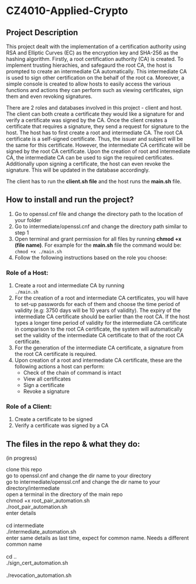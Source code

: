 # CZ4010-Applied-Crypto

## Project Description
This project dealt with the implementation of a certification authority using RSA and Elliptic Curves (EC) as the encryption key and SHA-256 as the hashing algorithm.  Firstly, a root certification authority (CA) is created. To implement trusting hierachies, and safegaurd the root CA, the host is prompted to create an intermediate CA automatically. This intermediate CA is used to sign other certification on the behalf of the root ca. Moreover, a simple console is created to allow hosts to easily access the various functions and actions they can perform such as viewing certificates, sign them and even revoking signatures. 

There are 2 roles and databases involved in this project - client and host. The client can both create a certificate they would like a signature for and verify a certificate was signed by the CA. Once the client creates a certificate that requires a signature, they send a request for signature to the host. The host has to first create a root and intermediate CA. The root CA certificate is a self-signed certificate. Thus, the issuer and subject will be the same for this certificate. However,  the intermediate CA certificate will be signed by the root CA certificate. Upon the creation of root and intermediate CA, the intermediate CA can be used to sign the required certificates. Additionally upon signing a certificate, the host can even revoke the signature. This will be updated in the database accordingly.  

The client has to run the **client.sh file** and the host runs the **main.sh** file. 

## How to install and run the project?
1. Go to openssl.cnf file and change the directory path to the location of your folder <br/>
2. Go to intermediate/openssl.cnf and change the directory path similar to step 1
4. Open terminal and grant permission for all files by running **chmod +x (file name)**. For example for the **main.sh** file the command would be: <br/> ``` chmod +x ./main.sh ``` <br />
5. Follow the following instructions based on the role you choose:

### Role of a Host:
1. Create a root and intermediate CA by running <br/>  ``` ./main.sh  ```
2. For the creation of a root and intermediate CA certificates, you will have to set-up passwords for each of them and choose the time period of validity (e.g: 3750 days will be 10 years of validity). The expiry of the intermediate CA certificate should be earlier than the root CA. If the host types a longer time period of validity for the intermediate CA certificate in comparison to the root CA certificate, the system will automatically set the validity of the intermediate CA certificate to that of the root CA certificate.
3. For the generation of the intermediate CA certificate, a signature from the root CA certificate is required.   
4. Upon creation of a root and intermediate CA certificate, these are the following actions a host can perform:
    - Check of the chain of command is intact
    - View all certificates
    - Sign a certificate
    - Revoke a signature

### Role of a Client:
1. Create a certificate to be signed
2. Verify a certificate was signed by a CA 

## The files in the repo & what they do:
(in progress)

clone this repo <br />
go to openssl.cnf and change the dir name to your directory <br />
go to intermediate/openssl.cnf and change the dir name to your directory/intermediate <br />
open a terminal in the directory of the main repo <br />
chmod +x root_pair_automation.sh <br />
./root_pair_automation.sh <br />
enter details  <br />
<br />
cd intermediate <br />
./intermediate_automation.sh <br /> 
enter same details as last time, expect for common name. Needs a different common name <br />
<br />
cd .. <br />
./sign_cert_automation.sh <br />
 <br />
./revocation_automation.sh <br />
